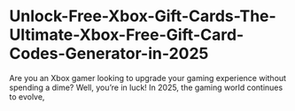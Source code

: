 # Unlock-Free-Xbox-Gift-Cards-The-Ultimate-Xbox-Free-Gift-Card-Codes-Generator-in-2025
Are you an Xbox gamer looking to upgrade your gaming experience without spending a dime? Well, you’re in luck! In 2025, the gaming world continues to evolve, 
